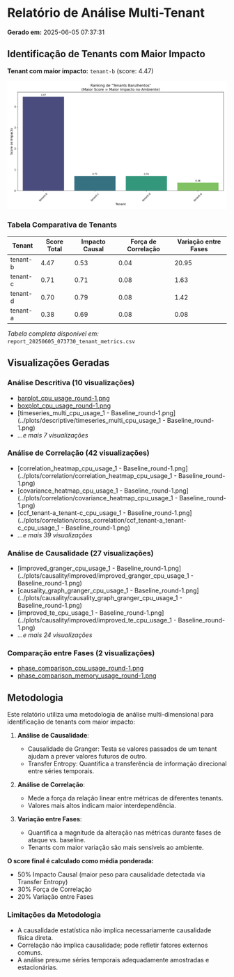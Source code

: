 # Relatório de Análise Multi-Tenant

**Gerado em:** 2025-06-05 07:37:31

## Identificação de Tenants com Maior Impacto

**Tenant com maior impacto:** `tenant-b` (score: 4.47)

![Ranking de Tenants](report_20250605_073730_tenant_ranking.png)

### Tabela Comparativa de Tenants

| Tenant | Score Total | Impacto Causal | Força de Correlação | Variação entre Fases |
|--------|------------|---------------|---------------------|----------------------|
| tenant-b | 4.47 | 0.53 | 0.04 | 20.95 |
| tenant-c | 0.71 | 0.71 | 0.08 | 1.63 |
| tenant-d | 0.70 | 0.79 | 0.08 | 1.42 |
| tenant-a | 0.38 | 0.69 | 0.08 | 0.08 |

*Tabela completa disponível em:* `report_20250605_073730_tenant_metrics.csv`

## Visualizações Geradas

### Análise Descritiva (10 visualizações)

- [barplot_cpu_usage_round-1.png](../plots/descriptive/barplot_cpu_usage_round-1.png)
- [boxplot_cpu_usage_round-1.png](../plots/descriptive/boxplot_cpu_usage_round-1.png)
- [timeseries_multi_cpu_usage_1 - Baseline_round-1.png](../plots/descriptive/timeseries_multi_cpu_usage_1 - Baseline_round-1.png)
- *...e mais 7 visualizações*

### Análise de Correlação (42 visualizações)

- [correlation_heatmap_cpu_usage_1 - Baseline_round-1.png](../plots/correlation/correlation_heatmap_cpu_usage_1 - Baseline_round-1.png)
- [covariance_heatmap_cpu_usage_1 - Baseline_round-1.png](../plots/correlation/covariance_heatmap_cpu_usage_1 - Baseline_round-1.png)
- [ccf_tenant-a_tenant-c_cpu_usage_1 - Baseline_round-1.png](../plots/correlation/cross_correlation/ccf_tenant-a_tenant-c_cpu_usage_1 - Baseline_round-1.png)
- *...e mais 39 visualizações*

### Análise de Causalidade (27 visualizações)

- [improved_granger_cpu_usage_1 - Baseline_round-1.png](../plots/causality/improved/improved_granger_cpu_usage_1 - Baseline_round-1.png)
- [causality_graph_granger_cpu_usage_1 - Baseline_round-1.png](../plots/causality/causality_graph_granger_cpu_usage_1 - Baseline_round-1.png)
- [improved_te_cpu_usage_1 - Baseline_round-1.png](../plots/causality/improved/improved_te_cpu_usage_1 - Baseline_round-1.png)
- *...e mais 24 visualizações*

### Comparação entre Fases (2 visualizações)

- [phase_comparison_cpu_usage_round-1.png](../plots/phase_comparison/phase_comparison_cpu_usage_round-1.png)
- [phase_comparison_memory_usage_round-1.png](../plots/phase_comparison/phase_comparison_memory_usage_round-1.png)

## Metodologia

Este relatório utiliza uma metodologia de análise multi-dimensional para identificação de tenants com maior impacto:

1. **Análise de Causalidade**:
   - Causalidade de Granger: Testa se valores passados de um tenant ajudam a prever valores futuros de outro.
   - Transfer Entropy: Quantifica a transferência de informação direcional entre séries temporais.

2. **Análise de Correlação**:
   - Mede a força da relação linear entre métricas de diferentes tenants.
   - Valores mais altos indicam maior interdependência.

3. **Variação entre Fases**:
   - Quantifica a magnitude da alteração nas métricas durante fases de ataque vs. baseline.
   - Tenants com maior variação são mais sensíveis ao ambiente.

**O score final é calculado como média ponderada:**
- 50% Impacto Causal (maior peso para causalidade detectada via Transfer Entropy)
- 30% Força de Correlação
- 20% Variação entre Fases

### Limitações da Metodologia

- A causalidade estatística não implica necessariamente causalidade física direta.
- Correlação não implica causalidade; pode refletir fatores externos comuns.
- A análise presume séries temporais adequadamente amostradas e estacionárias.
